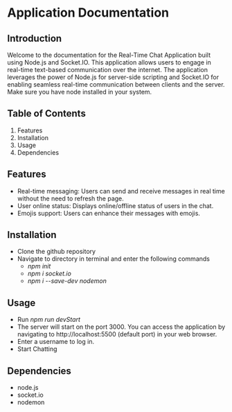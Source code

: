 # Application Documentation  
## Introduction  
Welcome to the documentation for the Real-Time Chat Application built using Node.js and Socket.IO. This application allows users to engage in real-time text-based communication over the internet. The application leverages the power of Node.js for server-side scripting and Socket.IO for enabling seamless real-time communication between clients and the server. Make sure you have node installed in your system.
## Table of Contents  
1. Features
2. Installation
3. Usage
4. Dependencies
## Features
- Real-time messaging: Users can send and receive messages in real time without the need to refresh the page.
- User online status: Displays online/offline status of users in the chat.
- Emojis support: Users can enhance their messages with emojis.
## Installation
- Clone the github repository
- Navigate to directory in terminal and enter the following commands
  - *npm init*
  - *npm i socket.io*
  - *npm i --save-dev nodemon*
## Usage  
- Run *npm run devStart*
- The server will start on the port 3000. You can access the application by navigating to http://localhost:5500 (default port) in your web browser.
- Enter a username to log in.
- Start Chatting
## Dependencies
- node.js
- socket.io
- nodemon

